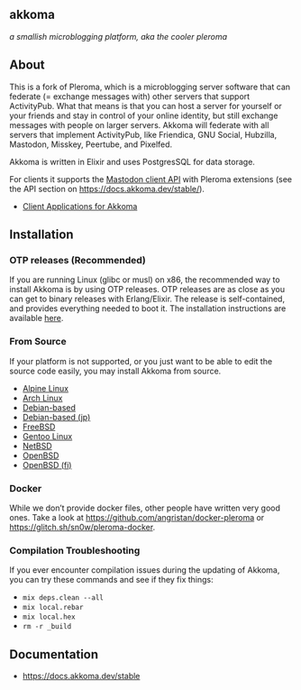 ## akkoma

*a smallish microblogging platform, aka the cooler pleroma*

## About 

This is a fork of Pleroma, which is a microblogging server software that can federate (= exchange messages with) other servers that support ActivityPub. What that means is that you can host a server for yourself or your friends and stay in control of your online identity, but still exchange messages with people on larger servers. Akkoma will federate with all servers that implement ActivityPub, like Friendica, GNU Social, Hubzilla, Mastodon, Misskey, Peertube, and Pixelfed.

Akkoma is written in Elixir and uses PostgresSQL for data storage.

For clients it supports the [Mastodon client API](https://docs.joinmastodon.org/api/guidelines/) with Pleroma extensions (see the API section on <https://docs.akkoma.dev/stable/>).

- [Client Applications for Akkoma](https://docs.akkoma.dev/stable/clients/)

## Installation

### OTP releases (Recommended)
If you are running Linux (glibc or musl) on x86, the recommended way to install Akkoma is by using OTP releases. OTP releases are as close as you can get to binary releases with Erlang/Elixir. The release is self-contained, and provides everything needed to boot it. The installation instructions are available [here](https://docs.akkoma.dev/stable/installation/otp_en/).

### From Source
If your platform is not supported, or you just want to be able to edit the source code easily, you may install Akkoma from source.

- [Alpine Linux](https://docs.akkoma.dev/stable/installation/alpine_linux_en/)
- [Arch Linux](https://docs.akkoma.dev/stable/installation/arch_linux_en/)
- [Debian-based](https://docs.akkoma.dev/stable/installation/debian_based_en/)
- [Debian-based (jp)](https://docs.akkoma.dev/stable/installation/debian_based_jp/)
- [FreeBSD](https://docs.akkoma.dev/stable/installation/freebsd_en/)
- [Gentoo Linux](https://docs.akkoma.dev/stable/installation/gentoo_en/)
- [NetBSD](https://docs.akkoma.dev/stable/installation/netbsd_en/)
- [OpenBSD](https://docs.akkoma.dev/stable/installation/openbsd_en/)
- [OpenBSD (fi)](https://docs.akkoma.dev/stable/installation/openbsd_fi/)

### Docker
While we don’t provide docker files, other people have written very good ones. Take a look at <https://github.com/angristan/docker-pleroma> or <https://glitch.sh/sn0w/pleroma-docker>.

### Compilation Troubleshooting
If you ever encounter compilation issues during the updating of Akkoma, you can try these commands and see if they fix things:

- `mix deps.clean --all`
- `mix local.rebar`
- `mix local.hex`
- `rm -r _build`

## Documentation
- https://docs.akkoma.dev/stable
